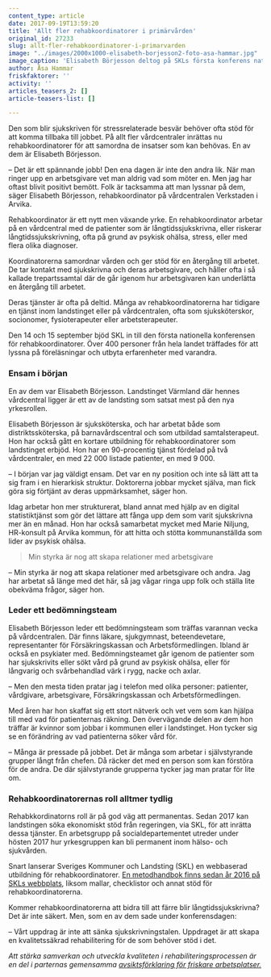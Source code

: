 ```yaml
---
content_type: article
date: 2017-09-19T13:59:20
title: 'Allt fler rehabkoordinatorer i primärvården'
original_id: 27233
slug: allt-fler-rehabkoordinatorer-i-primarvarden
image: "../images/2000x1000-elisabeth-borjesson2-foto-asa-hammar.jpg"
image_caption: 'Elisabeth Börjesson deltog på SKLs första konferens nationella konferens för rehabkoordinatorer i september. Rehabkoordinatorerna blir nu allt fler på landets vårdcentraler. '
author: Åsa Hammar
friskfaktorer: ''
activity: ''
articles_teasers_2: []
article-teasers-list: []

---
```


Den som blir sjukskriven för stressrelaterade besvär behöver ofta stöd för att komma tillbaka till jobbet. På allt fler vårdcentraler inrättas nu rehabkoordinatorer för att samordna de insatser som kan behövas. En av dem är Elisabeth Börjesson.

– Det är ett spännande jobb! Den ena dagen är inte den andra lik. När man ringer upp en arbetsgivare vet man aldrig vad som möter en. Men jag har oftast blivit positivt bemött. Folk är tacksamma att man lyssnar på dem, säger Elisabeth Börjesson, rehabkoordinator på vårdcentralen Verkstaden i Arvika.

Rehabkoordinator är ett nytt men växande yrke. En rehabkoordinator arbetar på en vårdcentral med de patienter som är långtidssjukskrivna, eller riskerar långtidssjukskrivning, ofta på grund av psykisk ohälsa, stress, eller med flera olika diagnoser.

Koordinatorerna samordnar vården och ger stöd för en återgång till arbetet. De tar kontakt med sjukskrivna och deras arbetsgivare, och håller ofta i så kallade trepartssamtal där de går igenom hur arbetsgivaren kan underlätta en återgång till arbetet.

Deras tjänster är ofta på deltid. Många av rehabkoordinatorerna har tidigare en tjänst inom landstinget eller på vårdcentralen, ofta som sjuksköterskor, socionomer, fysioterapeuter eller arbetsterapeuter.

Den 14 och 15 september bjöd SKL in till den första nationella konferensen för rehabkoordinatorer. Över 400 personer från hela landet träffades för att lyssna på föreläsningar och utbyta erfarenheter med varandra.

### Ensam i början

En av dem var Elisabeth Börjesson. Landstinget Värmland där hennes vårdcentral ligger är ett av de landsting som satsat mest på den nya yrkesrollen.

Elisabeth Börjesson är sjuksköterska, och har arbetat både som distriktssköterska, på barnavårdscentral och som utbildad samtalsterapeut. Hon har också gått en kortare utbildning för rehabkoordinatorer som landstinget erbjöd. Hon har en 90-procentig tjänst fördelad på två vårdcentraler, en med 22 000 listade patienter, en med 9 000.

– I början var jag väldigt ensam. Det var en ny position och inte så lätt att ta sig fram i en hierarkisk struktur. Doktorerna jobbar mycket själva, man fick göra sig förtjänt av deras uppmärksamhet, säger hon.

Idag arbetar hon mer strukturerat, bland annat med hjälp av en digital statistiktjänst som gör det lättare att fånga upp dem som varit sjukskrivna mer än en månad. Hon har också samarbetat mycket med Marie Niljung, HR-konsult på Arvika kommun, för att hitta och stötta kommunanställda som lider av psykisk ohälsa.

> Min styrka är nog att skapa relationer med arbetsgivare

– Min styrka är nog att skapa relationer med arbetsgivare och andra. Jag har arbetat så länge med det här, så jag vågar ringa upp folk och ställa lite obekväma frågor, säger hon.

### Leder ett bedömningsteam

Elisabeth Börjesson leder ett bedömningsteam som träffas varannan vecka på vårdcentralen. Där finns läkare, sjukgymnast, beteendevetare, representanter för Försäkringskassan och Arbetsförmedlingen. Ibland är också en psykiater med. Bedömningsteamet går igenom de patienter som har sjukskrivits eller sökt vård på grund av psykisk ohälsa, eller för långvarig och svårbehandlad värk i rygg, nacke och axlar.

– Men den mesta tiden pratar jag i telefon med olika personer: patienter, vårdgivare, arbetsgivare, Försäkringskassan och Arbetsförmedlingen.

Med åren har hon skaffat sig ett stort nätverk och vet vem som kan hjälpa till med vad för patienternas räkning. Den övervägande delen av dem hon träffar är kvinnor som jobbar i kommunen eller i landstinget. Hon tycker sig se en förändring av vad patienterna söker vård för.

– Många är pressade på jobbet. Det är många som arbetar i självstyrande grupper långt från chefen. Då räcker det med en person som kan förstöra för de andra. De där självstyrande grupperna tycker jag man pratar för lite om.

### Rehabkoordinatorernas roll alltmer tydlig

Rehabkkordinatorns roll är på god väg att permanentas. Sedan 2017 kan landstingen söka ekonomiskt stöd från regeringen, via SKL, för att inrätta dessa tjänster. En arbetsgrupp på socialdepartementet utreder under hösten 2017 hur yrkesgruppen kan bli permanent inom hälso- och sjukvården.

Snart lanserar Sveriges Kommuner och Landsting (SKL) en webbaserad utbildning för rehabkoordinatorer. [En metodhandbok finns sedan år 2016 på SKLs webbplats](https://webbutik.skr.se/sv/artiklar/metodbok-for-koordinering-2.html), liksom mallar, checklistor och annat stöd för rehabkoordinatorerna.

Kommer rehabkoordinatorerna att bidra till att färre blir långtidssjukskrivna? Det är inte säkert. Men, som en av dem sade under konferensdagen:

– Vårt uppdrag är inte att sänka sjukskrivningstalen. Uppdraget är att skapa en kvalitetssäkrad rehabilitering för de som behöver stöd i det.

_Att stärka samverkan och utveckla kvaliteten i rehabiliteringsprocessen är en del i parternas gemensamma [avsiktsförklaring för friskare arbetsplatser.](https://skl.se/download/18.3fa26af2156917472e7236f3/1471599479528/Avsiktsf%C3%B6rklaring%20om%20%C3%A5tg%C3%A4rder%20f%C3%B6r%20friskare%20arbetsplatser%20i%20kommuner%20och%20landsting%2019%20augusti%202016.pdf)_

